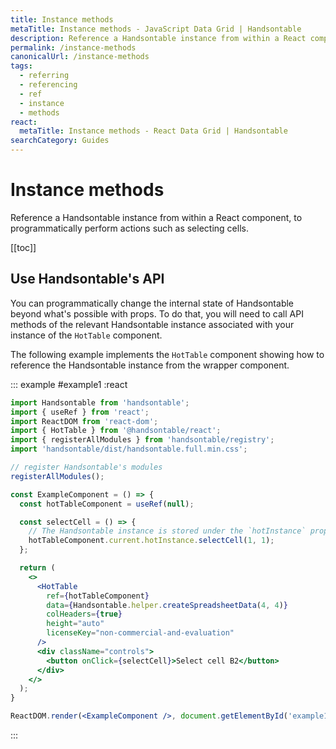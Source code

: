 ```yaml
---
title: Instance methods
metaTitle: Instance methods - JavaScript Data Grid | Handsontable
description: Reference a Handsontable instance from within a React component, to programmatically perform actions such as selecting cells.
permalink: /instance-methods
canonicalUrl: /instance-methods
tags:
  - referring
  - referencing
  - ref
  - instance
  - methods
react:
  metaTitle: Instance methods - React Data Grid | Handsontable
searchCategory: Guides
---
```


# Instance methods

Reference a Handsontable instance from within a React component, to programmatically perform actions such as selecting cells.

[[toc]]

## Use Handsontable's API

You can programmatically change the internal state of Handsontable beyond what's possible with props. To do that, you will need to call API methods of the relevant Handsontable instance associated with your instance of the `HotTable` component.

The following example implements the `HotTable` component showing how to reference the Handsontable instance from the wrapper component.

::: example #example1 :react
```jsx
import Handsontable from 'handsontable';
import { useRef } from 'react';
import ReactDOM from 'react-dom';
import { HotTable } from '@handsontable/react';
import { registerAllModules } from 'handsontable/registry';
import 'handsontable/dist/handsontable.full.min.css';

// register Handsontable's modules
registerAllModules();

const ExampleComponent = () => {
  const hotTableComponent = useRef(null);

  const selectCell = () => {
    // The Handsontable instance is stored under the `hotInstance` property of the wrapper component.
    hotTableComponent.current.hotInstance.selectCell(1, 1);
  };

  return (
    <>
      <HotTable
        ref={hotTableComponent}
        data={Handsontable.helper.createSpreadsheetData(4, 4)}
        colHeaders={true}
        height="auto"
        licenseKey="non-commercial-and-evaluation"
      />
      <div className="controls">
        <button onClick={selectCell}>Select cell B2</button>
      </div>
    </>
  );
}

ReactDOM.render(<ExampleComponent />, document.getElementById('example1'));
```
:::
